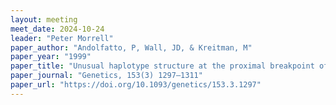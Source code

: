```yaml
---
layout: meeting
meet_date: 2024-10-24
leader: "Peter Morrell"
paper_author: "Andolfatto, P, Wall, JD, & Kreitman, M"
paper_year: "1999"
paper_title: "Unusual haplotype structure at the proximal breakpoint of In(2L)t in a natural population of Drosophila melanogaster"
paper_journal: "Genetics, 153(3) 1297–1311"
paper_url: "https://doi.org/10.1093/genetics/153.3.1297"
---
```


